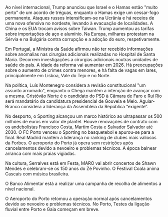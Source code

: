 Ao nível internacional, Trump anunciou que Israel e o Hamas estão "muito perto" de um acordo de tréguas, enquanto o Hamas exige um cessar-fogo permanente. Ataques russos intensificam-se na Ucrânia e há receios de uma nova ofensiva no nordeste, levando à evacuação de localidades. A China e os EUA trocam avisos sobre Taiwan. Trump aumentou as tarifas sobre importações de aço e alumínio. Na Europa, milhares protestam na Sérvia e na Bulgária contra corrupção e a adoção do euro, respetivamente.

Em Portugal, a Ministra da Saúde afirmou não ter recebido informações sobre anomalias nas cirurgias adicionais realizadas no Hospital de Santa Maria. Decorrem investigações a cirurgias adicionais noutras unidades de saúde do país. A idade da reforma vai aumentar em 2026. Há preocupações sobre o aumento de crimes contra menores,  e há falta de vagas em lares, principalmente em Lisboa, Vale do Tejo e no Norte.

Na política, Luís Montenegro considera a revisão constitucional "um assunto arrumado", enquanto o Chega mantém a intenção de avançar com a mesma. Cristóvão Norte é o candidato do PSD à Câmara de Faro e Rui Rio será mandatário da candidatura presidencial de Gouveia e Melo. Aguiar-Branco considera a liderança da Assembleia da República “exigente”.

No desporto, o Sporting alcançou um marco histórico ao ultrapassar os 500 milhões de euros em valor de plantel.  Houve renovações de contrato com os andebolistas Francisco Costa, Martim Costa e Salvador Salvador até 2030. O FC Porto venceu o Sporting no basquetebol e apurou-se para a final.  Real Madrid mantém a liderança no ranking de clubes mais valiosos da Forbes. O aeroporto do Porto já opera sem restrições após cancelamentos devido a nevoeiro e problemas técnicos. A época balnear arranca com mais praias vigiadas.

Na cultura, Serralves está em Festa, MARO vai abrir concertos de Shawn Mendes e celebram-se os 150 anos do Zé Povinho. O Festival Coala anima Cascais com música brasileira.

O Banco Alimentar está a realizar uma campanha de recolha de alimentos a nível nacional.

O Aeroporto do Porto retomou a operação normal após cancelamentos devido ao nevoeiro e problemas técnicos.
No Porto, Testes da ligação fluvial entre Porto e Gaia começam em breve.
